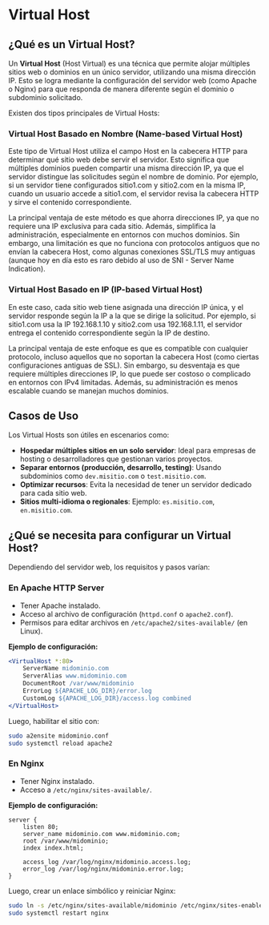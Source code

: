 # **Virtual Host**

## **¿Qué es un Virtual Host?**

Un **Virtual Host** (Host Virtual) es una técnica que permite alojar múltiples sitios web o dominios en un único servidor, utilizando una misma dirección IP. Esto se logra mediante la configuración del servidor web (como Apache o Nginx) para que responda de manera diferente según el dominio o subdominio solicitado.

Existen dos tipos principales de Virtual Hosts:

### Virtual Host Basado en Nombre (Name-based Virtual Host)

Este tipo de Virtual Host utiliza el campo Host en la cabecera HTTP para determinar qué sitio web debe servir el servidor. Esto significa que múltiples dominios pueden compartir una misma dirección IP, ya que el servidor distingue las solicitudes según el nombre de dominio. Por ejemplo, si un servidor tiene configurados sitio1.com y sitio2.com en la misma IP, cuando un usuario accede a sitio1.com, el servidor revisa la cabecera HTTP y sirve el contenido correspondiente.

La principal ventaja de este método es que ahorra direcciones IP, ya que no requiere una IP exclusiva para cada sitio. Además, simplifica la administración, especialmente en entornos con muchos dominios. Sin embargo, una limitación es que no funciona con protocolos antiguos que no envían la cabecera Host, como algunas conexiones SSL/TLS muy antiguas (aunque hoy en día esto es raro debido al uso de SNI - Server Name Indication).

### Virtual Host Basado en IP (IP-based Virtual Host)

En este caso, cada sitio web tiene asignada una dirección IP única, y el servidor responde según la IP a la que se dirige la solicitud. Por ejemplo, si sitio1.com usa la IP 192.168.1.10 y sitio2.com usa 192.168.1.11, el servidor entrega el contenido correspondiente según la IP de destino.

La principal ventaja de este enfoque es que es compatible con cualquier protocolo, incluso aquellos que no soportan la cabecera Host (como ciertas configuraciones antiguas de SSL). Sin embargo, su desventaja es que requiere múltiples direcciones IP, lo que puede ser costoso o complicado en entornos con IPv4 limitadas. Además, su administración es menos escalable cuando se manejan muchos dominios.

## **Casos de Uso**

Los Virtual Hosts son útiles en escenarios como:

- **Hospedar múltiples sitios en un solo servidor**: Ideal para empresas de hosting o desarrolladores que gestionan varios proyectos.
- **Separar entornos (producción, desarrollo, testing)**: Usando subdominios como `dev.misitio.com` o `test.misitio.com`.
- **Optimizar recursos**: Evita la necesidad de tener un servidor dedicado para cada sitio web.
- **Sitios multi-idioma o regionales**: Ejemplo: `es.misitio.com`, `en.misitio.com`.

## **¿Qué se necesita para configurar un Virtual Host?**

Dependiendo del servidor web, los requisitos y pasos varían:

### **En Apache HTTP Server**

- Tener Apache instalado.
- Acceso al archivo de configuración (`httpd.conf` o `apache2.conf`).
- Permisos para editar archivos en `/etc/apache2/sites-available/` (en Linux).

**Ejemplo de configuración:**

```apache
<VirtualHost *:80>
    ServerName midominio.com
    ServerAlias www.midominio.com
    DocumentRoot /var/www/midominio
    ErrorLog ${APACHE_LOG_DIR}/error.log
    CustomLog ${APACHE_LOG_DIR}/access.log combined
</VirtualHost>
```

Luego, habilitar el sitio con:

```bash
sudo a2ensite midominio.conf
sudo systemctl reload apache2
```

### **En Nginx**

- Tener Nginx instalado.
- Acceso a `/etc/nginx/sites-available/`.

**Ejemplo de configuración:**

```nginx
server {
    listen 80;
    server_name midominio.com www.midominio.com;
    root /var/www/midominio;
    index index.html;

    access_log /var/log/nginx/midominio.access.log;
    error_log /var/log/nginx/midominio.error.log;
}
```

Luego, crear un enlace simbólico y reiniciar Nginx:

```bash
sudo ln -s /etc/nginx/sites-available/midominio /etc/nginx/sites-enabled/
sudo systemctl restart nginx
```
